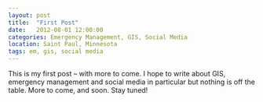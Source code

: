 ```yaml
---
layout: post
title:  "First Post"
date:   2012-08-01 12:00:00
categories: Emergency Management, GIS, Social Media
location: Saint Paul, Minnesota
tags: em, gis, social media
---
```


This is my first post – with more to come. I hope to write about GIS, emergency management and social media in particular but nothing is off the table. More to come, and soon. Stay tuned!

